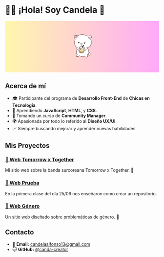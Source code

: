 # 👩‍💻 ¡Hola! Soy Candela 🌸

![Bienvenido✨](https://github.com/canda-creator/canda-creator/blob/main/Dise%C3%B1o%20sin%20t%C3%ADtulo.png?raw=true)

## Acerca de mí

- 🎓 Participante del programa de **Desarrollo Front-End** de **Chicas en Tecnología**.
- 🔧 Aprendiendo **JavaScript**, **HTML**, y **CSS**.
- 📖 Tomando un curso de **Community Manager**.
- 🌍 Apasionada por todo lo referido al **Diseño UX/UI**.
- 📈 Siempre buscando mejorar y aprender nuevas habilidades.

## Mis Proyectos
### [🌸 Web Tomorrow x Together](https://github.com/canda-creator/proyecto-txt)
Mi sitio web sobre la banda surcoreana Tomorrow x Together. 🧡
### [🌸 Web Prueba](https://github.com/canda-creator/prueba-repo)
En la primera clase del día 25/06 nos enseñaron como crear un repositorio. 
### [🌸 Web Género](https://github.com/canda-creator/CET-genero)
Un sitio web diseñado sobre problemáticas de género. 🧡

## Contacto

- 📧 **Email:** [candelaalfonso13@gmail.com](candelaalfonso13@gmail.com)
- 🐱 **GitHub:** [@canda-creator](https://github.com/canda-creator)
